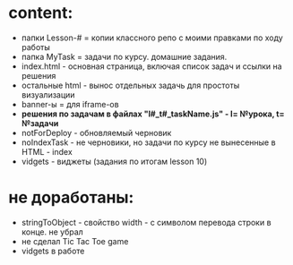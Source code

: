# content:
+ папки Lesson-# = копии классного репо с моими правками по ходу работы
+ папка MyTask  = задачи по курсу. домашние задания.
+ index.html - основная страница, включая список задач и ссылки на решения
+ остальные html - вынос отдельных задачь для простоты визуализации
+ banner-ы = для iframe-ов
+ **решения по задачам в файлах "l#_t#_taskName.js" - l= №урока, t= №задачи**
+ notForDeploy - обновляемый черновик
+ noIndexTask - не черновики, но задачи по курсу не вынесенные в HTML - index
+ vidgets - виджеты (задания по итогам lesson 10)
# не доработаны:
* stringToObject - свойство width - с символом перевода строки в конце. не убрал
* не сделал Tic Tac Toe game
* vidgets  в работе

